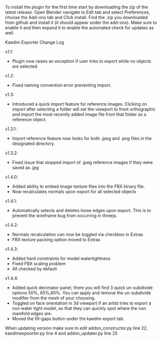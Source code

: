 To install the plugin for the first time start by downloading the zip of the latest release.
Open Blender navigate to Edit tab and select Preferences, choose the Add-ons tab and Click install.
Find the .zip you downloaded from github and install it (it should appear under the add-ons).
Make sure to enable it and then expand it to enable the automated check for updates as well.

Kaedim Exporter Change Log

v1.1:

- Plugin now raises an exception if user tries to export while no objects are selected.

v1.2:

- Fixed naming convention error preventing import.

v1.3:

- Introduced a quick import feature for reference images. Clicking on import after selecting a folder will set the viewport to front orthographic and import the most recently added image file from that folder as a reference object.

v1.3.1:

- Import reference feature now looks for both .jpeg and .png files in the designated directory.

v1.3.2:

- Fixed issue that stopped import of .jpeg reference images if they were saved as .jpg

v1.4.0:

- Added ability to embed image texture files into the FBX binary file.
- Now recalculates normals upon export for all selected objects

v1.4.1:

- Automatically selects and deletes loose edges upon export. This is to prevent the wireframe bug from occurring in threejs.

v1.4.2:

- Normals recalculation can now be toggled via checkbox in Extras
- FBX texture packing option moved to Extras

v1.4.3:

- Added hard constraints for model watertightness 
- Fixed FBX scaling problem
- All checked  by default

v1.4.4:

- Added quick decimator panel, there you will find 3 quick un-subdivide options 50%, 65%,80%. You can apply and remove the un-subdivide modifier from the mesh of your choosing.
- Toggled on face orientation in 3d viewport if an artist tries to export a non water tight model, so that they can quickly spot where the non manifold edges are.
- Moved the fill-gaps button under the kaedim export tab.

When updating version make sure to edit addon_constructor.py line 22, kaedimexpoorter.py line 4 and addon_updater.py line 25

